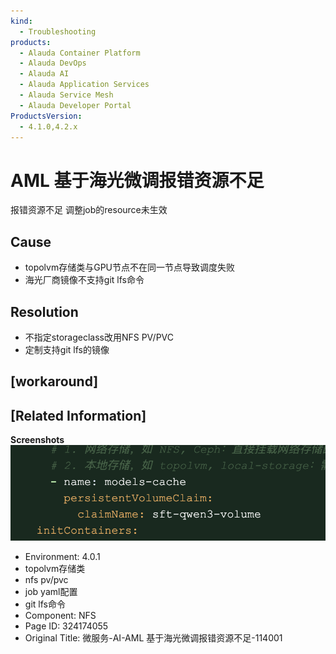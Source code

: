 ```yaml
---
kind:
  - Troubleshooting
products:
  - Alauda Container Platform
  - Alauda DevOps
  - Alauda AI
  - Alauda Application Services
  - Alauda Service Mesh
  - Alauda Developer Portal
ProductsVersion:
  - 4.1.0,4.2.x
---
```

<!-- A type of document that involves encountering a fault, diagnosing it, performing root cause analysis, and providing solutions. -->

# AML 基于海光微调报错资源不足

报错资源不足 调整job的resource未生效

## Cause
- topolvm存储类与GPU节点不在同一节点导致调度失败
- 海光厂商镜像不支持git lfs命令

## Resolution
- 不指定storageclass改用NFS PV/PVC
- 定制支持git lfs的镜像

## [workaround]

## [Related Information]
**Screenshots**
![](assets/wei-fu-wu-ai-aml-ji-yu-hai-guang-wei-diao-bao-cuo-zi-yuan-bu-zu-114001/mceclip2_1753789598280_tqb8r.png)
- Environment: 4.0.1
- topolvm存储类
- nfs pv/pvc
- job yaml配置
- git lfs命令
- Component: NFS
- Page ID: 324174055
- Original Title: 微服务-AI-AML 基于海光微调报错资源不足-114001
